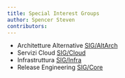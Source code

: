 ```yaml
---
title: Special Interest Groups
author: Spencer Steven
contributors:
---
```


- Architetture Alternative [SIG/AltArch](https://sig-altarch.rocky.page)
- Servizi Cloud [SIG/Cloud](https://sig-cloud.rocky.page/)
- Infrastruttura [SIG/Infra](https://infra.rocky.page/)
- Release Engineering [SIG/Core](https://sig-core.rocky.page)

